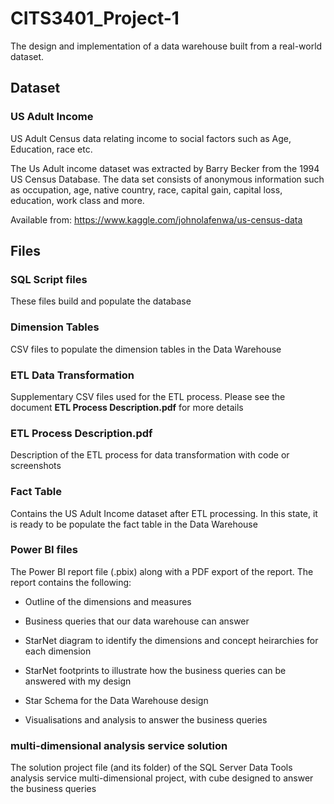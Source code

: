 # CITS3401_Project-1
The design and implementation of a data warehouse built from a real-world dataset.

## Dataset 
### US Adult Income
US Adult Census data relating income to social factors such as Age, Education, race etc.

The Us Adult income dataset was extracted by Barry Becker from the 1994 US Census Database. The data set consists of anonymous information such as occupation, age, native country, race, capital gain, capital loss, education, work class and more.

Available from: https://www.kaggle.com/johnolafenwa/us-census-data


## Files
### SQL Script files
These files build and populate the database


### Dimension Tables
CSV files to populate the dimension tables in the Data Warehouse


### ETL Data Transformation
Supplementary CSV files used for the ETL process. Please see the document **ETL Process Description.pdf** for more details


### ETL Process Description.pdf
Description of the ETL process for data transformation with code or screenshots


### Fact Table
Contains the US Adult Income dataset after ETL processing. In this state, it is ready to be populate the fact table in the Data Warehouse


### Power BI files
The Power BI report file (.pbix) along with a PDF export of the report.
The report contains the following:
- Outline of the dimensions and measures

- Business queries that our data warehouse can answer

- StarNet diagram to identify the dimensions and concept heirarchies for each dimension

- StarNet footprints to illustrate how the business queries can be answered with my design

- Star Schema for the Data Warehouse design

- Visualisations and analysis to answer the business queries


### multi-dimensional analysis service solution
The solution project file (and its folder) of the SQL Server Data Tools analysis service multi-dimensional project, with cube designed to answer the business queries
